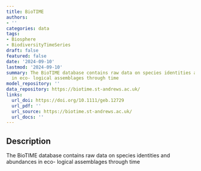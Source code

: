 ```yaml
---
title: BioTIME
authors:
- ''
categories: data
tags:
- Biosphere
- BiodiversityTimeSeries
draft: false
featured: false
date: '2024-09-10'
lastmod: '2024-09-10'
summary: The BioTIME database contains raw data on species identities and abundances
  in eco- logical assemblages through time
model_repository: ''
data_repository: https://biotime.st-andrews.ac.uk/
links:
  url_doi: https://doi.org/10.1111/geb.12729
  url_pdf: ''
  url_source: https://biotime.st-andrews.ac.uk/
  url_docs: ''
---
```


## Description

The BioTIME database contains raw data on species identities and abundances in eco- logical assemblages through time

